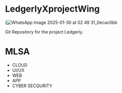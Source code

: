 # LedgerlyXprojectWing
(![WhatsApp Image 2025-01-30 at 02 49 31_0ecac0bb](https://github.com/user-attachments/assets/1eb69113-453e-43b2-890c-a2bb2073cb00)

Git Repository for the project Ledgerly.
<br>
# MLSA
- CLOUD
- UI/UX
- WEB
- APP
- CYBER SECQURITY
  
